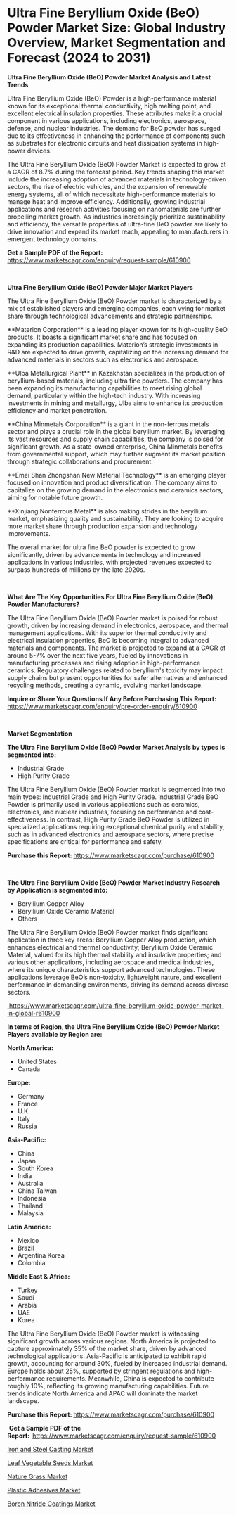 <p><h1>Ultra Fine Beryllium Oxide (BeO) Powder Market Size: Global Industry Overview, Market Segmentation and Forecast (2024 to 2031)</h1></p><p><strong>Ultra Fine Beryllium Oxide (BeO) Powder Market Analysis and Latest Trends</strong></p>
<p><p>Ultra Fine Beryllium Oxide (BeO) Powder is a high-performance material known for its exceptional thermal conductivity, high melting point, and excellent electrical insulation properties. These attributes make it a crucial component in various applications, including electronics, aerospace, defense, and nuclear industries. The demand for BeO powder has surged due to its effectiveness in enhancing the performance of components such as substrates for electronic circuits and heat dissipation systems in high-power devices.</p><p>The Ultra Fine Beryllium Oxide (BeO) Powder Market is expected to grow at a CAGR of 8.7% during the forecast period. Key trends shaping this market include the increasing adoption of advanced materials in technology-driven sectors, the rise of electric vehicles, and the expansion of renewable energy systems, all of which necessitate high-performance materials to manage heat and improve efficiency. Additionally, growing industrial applications and research activities focusing on nanomaterials are further propelling market growth. As industries increasingly prioritize sustainability and efficiency, the versatile properties of ultra-fine BeO powder are likely to drive innovation and expand its market reach, appealing to manufacturers in emergent technology domains.</p></p>
<p><strong>Get a Sample PDF of the Report:&nbsp;</strong> <a href="https://www.marketscagr.com/enquiry/request-sample/610900?utm_campaign=1869&utm_medium=2&utm_source=Github&utm_content=ia&utm_term=10122024&utm_id=ultra-fine-beryllium-oxide-beo-powder">https://www.marketscagr.com/enquiry/request-sample/610900</a></p>
<p>&nbsp;</p>
<p><strong>Ultra Fine Beryllium Oxide (BeO) Powder Major Market Players</strong></p>
<p><p>The Ultra Fine Beryllium Oxide (BeO) Powder market is characterized by a mix of established players and emerging companies, each vying for market share through technological advancements and strategic partnerships.</p><p>**Materion Corporation** is a leading player known for its high-quality BeO products. It boasts a significant market share and has focused on expanding its production capabilities. Materion’s strategic investments in R&D are expected to drive growth, capitalizing on the increasing demand for advanced materials in sectors such as electronics and aerospace.</p><p>**Ulba Metallurgical Plant** in Kazakhstan specializes in the production of beryllium-based materials, including ultra fine powders. The company has been expanding its manufacturing capabilities to meet rising global demand, particularly within the high-tech industry. With increasing investments in mining and metallurgy, Ulba aims to enhance its production efficiency and market penetration.</p><p>**China Minmetals Corporation** is a giant in the non-ferrous metals sector and plays a crucial role in the global beryllium market. By leveraging its vast resources and supply chain capabilities, the company is poised for significant growth. As a state-owned enterprise, China Minmetals benefits from governmental support, which may further augment its market position through strategic collaborations and procurement.</p><p>**Emei Shan Zhongshan New Material Technology** is an emerging player focused on innovation and product diversification. The company aims to capitalize on the growing demand in the electronics and ceramics sectors, aiming for notable future growth.</p><p>**Xinjiang Nonferrous Metal** is also making strides in the beryllium market, emphasizing quality and sustainability. They are looking to acquire more market share through production expansion and technology improvements.</p><p>The overall market for ultra fine BeO powder is expected to grow significantly, driven by advancements in technology and increased applications in various industries, with projected revenues expected to surpass hundreds of millions by the late 2020s.</p></p>
<p>&nbsp;</p>
<p><strong>What Are The Key Opportunities For Ultra Fine Beryllium Oxide (BeO) Powder Manufacturers?</strong></p>
<p><p>The Ultra Fine Beryllium Oxide (BeO) Powder market is poised for robust growth, driven by increasing demand in electronics, aerospace, and thermal management applications. With its superior thermal conductivity and electrical insulation properties, BeO is becoming integral to advanced materials and components. The market is projected to expand at a CAGR of around 5-7% over the next five years, fueled by innovations in manufacturing processes and rising adoption in high-performance ceramics. Regulatory challenges related to beryllium's toxicity may impact supply chains but present opportunities for safer alternatives and enhanced recycling methods, creating a dynamic, evolving market landscape.</p></p>
<p><strong>Inquire or Share Your Questions If Any Before Purchasing This Report:</strong> <a href="https://www.marketscagr.com/enquiry/pre-order-enquiry/610900?utm_campaign=1869&utm_medium=2&utm_source=Github&utm_content=ia&utm_term=10122024&utm_id=ultra-fine-beryllium-oxide-beo-powder">https://www.marketscagr.com/enquiry/pre-order-enquiry/610900</a></p>
<p>&nbsp;</p>
<p><strong>Market Segmentation</strong></p>
<p><strong>The Ultra Fine Beryllium Oxide (BeO) Powder Market Analysis by types is segmented into:</strong></p>
<p><ul><li>Industrial Grade</li><li>High Purity Grade</li></ul></p>
<p><p>The Ultra Fine Beryllium Oxide (BeO) Powder market is segmented into two main types: Industrial Grade and High Purity Grade. Industrial Grade BeO Powder is primarily used in various applications such as ceramics, electronics, and nuclear industries, focusing on performance and cost-effectiveness. In contrast, High Purity Grade BeO Powder is utilized in specialized applications requiring exceptional chemical purity and stability, such as in advanced electronics and aerospace sectors, where precise specifications are critical for performance and safety.</p></p>
<p><strong>Purchase this Report:&nbsp;</strong><a href="https://www.marketscagr.com/purchase/610900?utm_campaign=1869&utm_medium=2&utm_source=Github&utm_content=ia&utm_term=10122024&utm_id=ultra-fine-beryllium-oxide-beo-powder">https://www.marketscagr.com/purchase/610900</a></p>
<p>&nbsp;</p>
<p><strong>The Ultra Fine Beryllium Oxide (BeO) Powder Market Industry Research by Application is segmented into:</strong></p>
<p><ul><li>Beryllium Copper Alloy</li><li>Beryllium Oxide Ceramic Material</li><li>Others</li></ul></p>
<p><p>The Ultra Fine Beryllium Oxide (BeO) Powder market finds significant application in three key areas: Beryllium Copper Alloy production, which enhances electrical and thermal conductivity; Beryllium Oxide Ceramic Material, valued for its high thermal stability and insulative properties; and various other applications, including aerospace and medical industries, where its unique characteristics support advanced technologies. These applications leverage BeO’s non-toxicity, lightweight nature, and excellent performance in demanding environments, driving its demand across diverse sectors.</p></p>
<p><a href="https://www.marketscagr.com/ultra-fine-beryllium-oxide-powder-market-in-global-r610900?utm_campaign=1869&utm_medium=2&utm_source=Github&utm_content=ia&utm_term=10122024&utm_id=ultra-fine-beryllium-oxide-beo-powder">&nbsp;https://www.marketscagr.com/ultra-fine-beryllium-oxide-powder-market-in-global-r610900</a></p>
<p><strong>In terms of Region, the Ultra Fine Beryllium Oxide (BeO) Powder Market Players available by Region are:</strong></p>
<p>
    <p> <strong> North America: </strong>
        <ul>
            <li>United States</li>
            <li>Canada</li>
        </ul>
        </p> 
    <p> <strong> Europe: </strong>
        <ul>
            <li>Germany</li>
            <li>France</li>
            <li>U.K.</li>
            <li>Italy</li>
            <li>Russia</li>
        </ul>
        </p> 
    <p> <strong> Asia-Pacific: </strong>
        <ul>
            <li>China</li>
            <li>Japan</li>
            <li>South Korea</li>
            <li>India</li>
            <li>Australia</li>
            <li>China Taiwan</li>
            <li>Indonesia</li>
            <li>Thailand</li>
            <li>Malaysia</li>
        </ul>
        </p> 
    <p> <strong> Latin America: </strong>
        <ul>
            <li>Mexico</li>
            <li>Brazil</li>
            <li>Argentina Korea</li>
            <li>Colombia</li>
        </ul>
        </p> 
    <p> <strong> Middle East & Africa: </strong>
        <ul>
            <li>Turkey</li>
            <li>Saudi</li>
            <li>Arabia</li>
            <li>UAE</li>
            <li>Korea</li>
        </ul>
    </p>
    </p>
<p><p>The Ultra Fine Beryllium Oxide (BeO) Powder market is witnessing significant growth across various regions. North America is projected to capture approximately 35% of the market share, driven by advanced technological applications. Asia-Pacific is anticipated to exhibit rapid growth, accounting for around 30%, fueled by increased industrial demand. Europe holds about 25%, supported by stringent regulations and high-performance requirements. Meanwhile, China is expected to contribute roughly 10%, reflecting its growing manufacturing capabilities. Future trends indicate North America and APAC will dominate the market landscape.</p></p>
<p><strong>Purchase this Report: </strong><a href="https://www.marketscagr.com/purchase/610900?utm_campaign=1869&utm_medium=2&utm_source=Github&utm_content=ia&utm_term=10122024&utm_id=ultra-fine-beryllium-oxide-beo-powder">https://www.marketscagr.com/purchase/610900</a></p>
<p>&nbsp;<strong>Get a Sample PDF of the Report:&nbsp;&nbsp;</strong><a href="https://www.marketscagr.com/enquiry/request-sample/610900?utm_campaign=1869&utm_medium=2&utm_source=Github&utm_content=ia&utm_term=10122024&utm_id=ultra-fine-beryllium-oxide-beo-powder">https://www.marketscagr.com/enquiry/request-sample/610900</a></p>
<p><strong></strong></p>
<p><p><a href="https://www.linkedin.com/pulse/th-score-market-0ptye?utm_campaign=1869&utm_medium=2&utm_source=Github&utm_content=ia&utm_term=10122024&utm_id=ultra-fine-beryllium-oxide-beo-powder">Iron and Steel Casting Market</a></p><p><a href="https://www.linkedin.com/pulse/insightful-analysis-leaf-vegetable-seeds-market-2024-2031-e5kze?utm_campaign=1869&utm_medium=2&utm_source=Github&utm_content=ia&utm_term=10122024&utm_id=ultra-fine-beryllium-oxide-beo-powder">Leaf Vegetable Seeds Market</a></p><p><a href="https://www.linkedin.com/pulse/in-depth-analysis-nature-grass-market-2024-2031-dynamics-key-kgmje?utm_campaign=1869&utm_medium=2&utm_source=Github&utm_content=ia&utm_term=10122024&utm_id=ultra-fine-beryllium-oxide-beo-powder">Nature Grass Market</a></p><p><a href="https://www.linkedin.com/pulse/futur-trend-quest-sl8ue?utm_campaign=1869&utm_medium=2&utm_source=Github&utm_content=ia&utm_term=10122024&utm_id=ultra-fine-beryllium-oxide-beo-powder">Plastic Adhesives Market</a></p><p><a href="https://www.linkedin.com/pulse/th-score-market-0ptye?utm_campaign=1869&utm_medium=2&utm_source=Github&utm_content=ia&utm_term=10122024&utm_id=ultra-fine-beryllium-oxide-beo-powder">Boron Nitride Coatings Market</a></p></p>